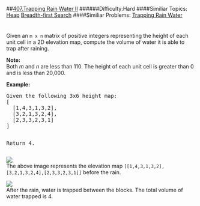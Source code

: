 ##[407.Trapping Rain Water II](https://leetcode.com/problems/trapping-rain-water-ii/description/ "407.Trapping Rain Water II")
######Difficulty:Hard
####Similiar Topics:
  [Heap](https://leetcode.com//tag/heap)  [Breadth-first Search](https://leetcode.com//tag/breadth-first-search)
####Similiar Problems:
  [Trapping Rain Water](https://leetcode.com//problems/trapping-rain-water)
<div class="question-description__3U1T" style="padding-top: 10px;"><div><p>Given an <code>m x n</code> matrix of positive integers representing the height of each unit cell in a 2D elevation map, compute the volume of water it is able to trap after raining.
</p>

<p><b>Note:</b><br/>
Both <i>m</i> and <i>n</i> are less than 110. The height of each unit cell is greater than 0 and is less than 20,000.
</p>

<p><b>Example:</b>
</p><pre>Given the following 3x6 height map:
[
  [1,4,3,1,3,2],
  [3,2,1,3,2,4],
  [2,3,3,2,3,1]
]

Return 4.
</pre>
<p/>

<p>
<img src="/static/images/problemset/rainwater_empty.png"/><br/>
The above image represents the elevation map <code>[[1,4,3,1,3,2],[3,2,1,3,2,4],[2,3,3,2,3,1]]</code> before the rain.
</p>

<p>
<img src="/static/images/problemset/rainwater_fill.png"/><br/>
After the rain, water is trapped between the blocks. The total volume of water trapped is 4.
</p></div></div><div> </div><div> </div><div> </div><div> </div><div> </div><div> </div><div> </div><div> </div><div> </div><div> </div><div> </div><div> </div><div> </div><div> </div><div> </div><div> </div><div> </div><div> </div><div> </div><div> </div><div> </div><div> </div><div> </div><div> </div><div> </div><div> </div><div> </div><div> </div><div> </div><div> </div><div> </div><div> </div><div> </div><div> </div><div> </div><div> </div><div> </div><div> </div><div> </div><div> </div><div> </div><div> </div><div> </div><div> </div><div> </div><div> </div><div> </div><div> </div><div> </div><div> </div><div> </div><div> </div><div> </div><div> </div><div> </div><div> </div><div> </div><div> </div><div> </div><div> </div><div> </div><div> </div><div> </div><div> </div><div> </div><div> </div><div> </div><div> </div><div> </div><div> </div><div> </div><div> </div><div> </div><div> </div><div> </div><div> </div><div> </div><div> </div><div> </div><div> </div><div> </div><div> </div><div> </div><div> </div><div> </div><div> </div><div> </div><div> </div><div> </div><div> </div><div> </div><div> </div><div> </div><div> </div><div> </div><div> </div><div> </div><div> </div><div> </div><div> </div><div> </div><div> </div><div> </div><div> </div><div> </div><div> </div><div> </div><div> </div><div> </div><div> </div><div> </div><div> </div>